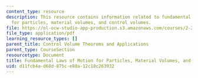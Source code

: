 ```yaml
---
content_type: resource
description: This resource contains information related to fundamental laws of motion
  for particles, material volumes, and control volumes.
file: https://ol-ocw-studio-app-production.s3.amazonaws.com/courses/2-25-advanced-fluid-mechanics-fall-2013/d11fcb4ad68d875ce88a12c18c263932_MIT2_25F13_Fundam_Law-Son.pdf
file_type: application/pdf
learning_resource_types: []
parent_title: Control Volume Theorems and Applications
parent_type: CourseSection
resourcetype: Document
title: Fundamental Laws of Motion for Particles, Material Volumes, and Control Volumes
uid: d11fcb4a-d68d-875c-e88a-12c18c263932
---
```

